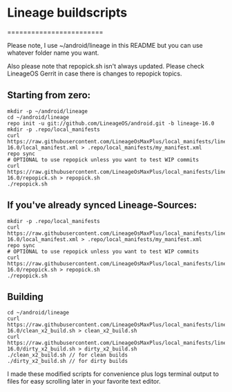 # Lineage buildscripts
========================

Please note, I use ~/android/lineage in this README but you can use whatever folder name you want.

Also please note that repopick.sh isn't always updated. Please check LineageOS Gerrit in case there is changes to repopick topics.

Starting from zero:
---------
    mkdir -p ~/android/lineage
    cd ~/android/lineage
    repo init -u git://github.com/LineageOS/android.git -b lineage-16.0
    mkdir -p .repo/local_manifests
    curl https://raw.githubusercontent.com/LineageOsMaxPlus/local_manifests/lineage-16.0/local_manifest.xml > .repo/local_manifests/my_manifest.xml
    repo sync
    # OPTIONAL to use repopick unless you want to test WIP commits
    curl https://raw.githubusercontent.com/LineageOsMaxPlus/local_manifests/lineage-16.0/repopick.sh > repopick.sh
    ./repopick.sh

If you've already synced Lineage-Sources:
----------
    mkdir -p .repo/local_manifests
    curl https://raw.githubusercontent.com/LineageOsMaxPlus/local_manifests/lineage-16.0/local_manifest.xml > .repo/local_manifests/my_manifest.xml
    repo sync
    # OPTIONAL to use repopick unless you want to test WIP commits
    curl https://raw.githubusercontent.com/LineageOsMaxPlus/local_manifests/lineage-16.0/repopick.sh > repopick.sh
    ./repopick.sh

Building
----------
    cd ~/android/lineage
    curl https://raw.githubusercontent.com/LineageOsMaxPlus/local_manifests/lineage-16.0/clean_x2_build.sh > clean_x2_build.sh
    curl https://raw.githubusercontent.com/LineageOsMaxPlus/local_manifests/lineage-16.0/dirty_x2_build.sh > dirty_x2_build.sh
    ./clean_x2_build.sh // for clean builds
    ./dirty_x2_build.sh // for dirty builds

I made these modified scripts for convenience plus logs terminal output to files for easy scrolling later in your favorite text editor.
